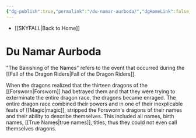 ```yaml
---
{"dg-publish":true,"permalink":"/du-namar-aurboda/","dgHomeLink":false,"dgPassFrontmatter":false}
---
```


- [[SKYFALL|Back to Home]]

# Du Namar Aurboda
"The Banishing of the Names" refers to the event that occurred during the [[Fall of the Dragon Riders|Fall of the Dragon Riders]]. 

When the dragons realized that the thirteen dragons of the [[Forsworn|Forsworn]] had betrayed them and that they were trying to exterminate the entire dragon race, the dragons became enraged. The entire dragon race combined their powers and in one of their inexplicable feats of [[Magic|magic]], stripped the Forsworn's dragons of their names and their ability to describe themselves. This included all names, birth names, [[True Names|true names]], titles, thus they could not even call themselves dragons.